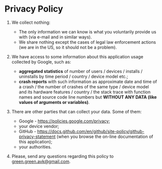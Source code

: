 Privacy Policy
==============

1. We collect nothing:
    * The only information we can know is what you voluntarily provide us with (via e-mail and in similar ways).
    * We share nothing except the cases of legal law enforcement actions (we are in the US, so it should not be a problem).

2. We have access to some information about
   this application usage collected by Google,
   such as:
    * **aggregated statistics** of number of
      users / devices / installs / uninstalls
      by time period / country / device model etc.;
    * **crash reports** with such information as
      approximate date and time of a crash /
      the number of crashes of the same type /
      device model and its hardware features /
      country /
      the stack trace with function names
      and source code line numbers
      but **WITHOUT ANY DATA
      (like values of arguments or variables)**.

3. There are other parties that can collect your data.
   Some of them:
    * Google - <https://policies.google.com/privacy>;
    * your device vendor;
    * GitHub - <https://docs.github.com/en/github/site-policy/github-privacy-statement>
      (when you browse the on-line documentation of this application);
    * your authorities.

4. Please, send any questions regarding this policy to <green.green.avk@gmail.com>.
